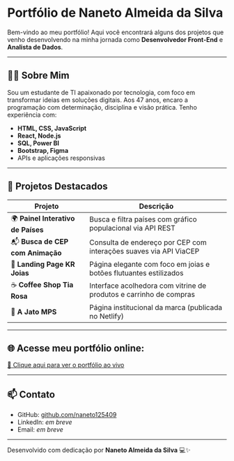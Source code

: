 # Portfólio de Naneto Almeida da Silva

Bem-vindo ao meu portfólio! Aqui você encontrará alguns dos projetos que venho desenvolvendo na minha jornada como **Desenvolvedor Front-End** e **Analista de Dados**.

---

## 👨‍💻 Sobre Mim

Sou um estudante de TI apaixonado por tecnologia, com foco em transformar ideias em soluções digitais. Aos 47 anos, encaro a programação com determinação, disciplina e visão prática. Tenho experiência com:

- **HTML, CSS, JavaScript**
- **React, Node.js**
- **SQL, Power BI**
- **Bootstrap, Figma**
- APIs e aplicações responsivas

---

## 🚀 Projetos Destacados

| Projeto                             | Descrição                                                                 |
|-------------------------------------|---------------------------------------------------------------------------|
| 🌍 **Painel Interativo de Países** | Busca e filtra países com gráfico populacional via API REST              |
| 📬 **Busca de CEP com Animação**   | Consulta de endereço por CEP com interações suaves via API ViaCEP        |
| 💎 **Landing Page KR Joias**       | Página elegante com foco em joias e botões flutuantes estilizados        |
| ☕ **Coffee Shop Tia Rosa**         | Interface acolhedora com vitrine de produtos e carrinho de compras       |
| 🚀 **A Jato MPS**                   | Página institucional da marca (publicada no Netlify)                     |

---

## 🌐 Acesse meu portfólio online:

[🔗 Clique aqui para ver o portfólio ao vivo]( https://naneto125409.github.io/naneto-portifolio/)

---

## 📫 Contato

- GitHub: [github.com/naneto125409](https://github.com/naneto125409)
- LinkedIn: *em breve*
- Email: *em breve*

---

Desenvolvido com dedicação por **Naneto Almeida da Silva** 💻✨
